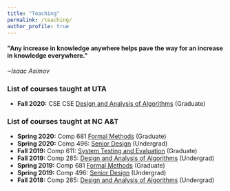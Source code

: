 ```yaml
---
title: "Teaching"
permalink: /teaching/
author_profile: true
---
```

<link href="https://fonts.googleapis.com/css?family=Comfortaa:300,400,700|Righteous" rel="stylesheet">

<h4>"Any increase in knowledge anywhere helps pave the way for an increase in knowledge everywhere."</h4>
 
 *~Isaac Asimov*

### <i class="fa fa-fw fa-apple-alt" aria-hidden="true"></i> List of courses taught at UTA
* **Fall 2020:** CSE CSE [Design and Analysis of Algorithms](https://cse5311-fall20.github.io/) (Graduate)

### <i class="fa fa-fw fa-apple-alt" aria-hidden="true"></i> List of courses taught at NC A&T

* **Spring 2020:** Comp 681 [Formal Methods](https://comp681-spring20.github.io/) (Graduate)
* **Spring 2020:** Comp 496: [Senior Design](https://comp496-spring20.github.io/) (Undergrad)
* **Fall 2019:** Comp 611: [System Testing and Evaluation](https://comp611-fall19.github.io/) (Graduate)
* **Fall 2019:** Comp 285: [Design and Analysis of Algorithms](https://comp285-fall19.github.io/) (Undergrad)
* **Spring 2019:** Comp 681 [Formal Methods](https://comp681-spring19.github.io/) (Graduate)
* **Spring 2019:** Comp 496: [Senior Design](https://comp496-spring19.github.io/) (Undergrad)
* **Fall 2018:** Comp 285: [Design and Analysis of Algorithms](https://comp285-fall18.github.io/) (Undergrad)
